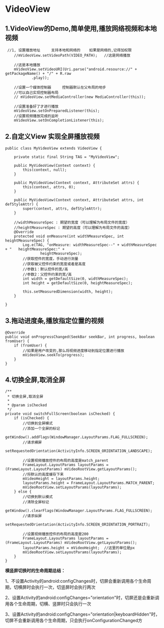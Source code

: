 # VideoView

## 1.VideoView的Demo,简单使用,播放网络视频和本地视频

	 //1, 设置播放地址     支持本地和网络的    如果是网络的,记得加权限
        //mVideoView.setVideoPath(VIDEO_PATH);   //这是网络播放

        //这是本地播放
        mVideoView.setVideoURI(Uri.parse("android.resource://" + getPackageName() + "/" + R.raw
                .play));

        //设置一个媒体控制器     控制器默认在父布局的地步
        //可以自己实现控制器布局
        // mVideoView.setMediaController(new MediaController(this));

        //设置准备好了才进行播放
        mVideoView.setOnPreparedListener(this);
        //设置视频播放完成的监听
        mVideoView.setOnCompletionListener(this);
        
## 2.自定义View   实现全屏播放视频

	public class MyVideoView extends VideoView {

	    private static final String TAG = "MyVideoView";
	
	    public MyVideoView(Context context) {
	        this(context, null);
	    }
	
	    public MyVideoView(Context context, AttributeSet attrs) {
	        this(context, attrs, 0);
	    }
	
	    public MyVideoView(Context context, AttributeSet attrs, int defStyleAttr) {
	        super(context, attrs, defStyleAttr);
	    }
	
	    //widthMeasureSpec : 期望的宽度（可以理解为布局文件的宽度）
	    //heightMeasureSpec : 期望的高度（可以理解为布局文件的高度）
	    @Override
	    protected void onMeasure(int widthMeasureSpec, int heightMeasureSpec) {
	        Log.e(TAG, "onMeasure: widthMeasureSpec--" + widthMeasureSpec + "   heightMeasureSpec:" +
	                heightMeasureSpec);
	        //获取控件的宽度，手动进行测量
	        //获取被父控件约束的宽度或者是高度
	        //参数1：默认控件的宽/高
	        //参数2：父控件约束的宽/高
	        int width = getDefaultSize(0, widthMeasureSpec);
	        int height = getDefaultSize(0, heightMeasureSpec);
	
	        this.setMeasuredDimension(width, height);
	    }
	
	}
	
	
## 3.拖动进度条,播放指定位置的视频

	@Override
	public void onProgressChanged(SeekBar seekBar, int progress, boolean fromUser) {
	    if (fromUser) {
	        //如果是用户改变的,那么将视频进度移动到指定位置进行播放
	        mVideoView.seekTo(progress);
	    }
	}

## 4.切换全屏,取消全屏

	/**
	 * 切换全屏,取消全屏
	 *
	 * @param isChecked
	 */
	private void switchFullScreen(boolean isChecked) {
	    if (isChecked) {
	        //切换到全屏模式
	        //添加一个全屏的标记
	        getWindow().addFlags(WindowManager.LayoutParams.FLAG_FULLSCREEN);
	        //请求横屏
	        setRequestedOrientation(ActivityInfo.SCREEN_ORIENTATION_LANDSCAPE);
	
	        //设置视频播放控件的布局的高度是match_parent
	        FrameLayout.LayoutParams layoutParams = (FrameLayout.LayoutParams) mVideoRootView.getLayoutParams();
	        //将默认的高度缓存下来
	        mVideoHeight = layoutParams.height;
	        layoutParams.height = FrameLayout.LayoutParams.MATCH_PARENT;
	        mVideoRootView.setLayoutParams(layoutParams);
	    } else {
	        //切换到默认模式
	        //清除全屏标记
	        getWindow().clearFlags(WindowManager.LayoutParams.FLAG_FULLSCREEN);
	        //请求纵屏
	        setRequestedOrientation(ActivityInfo.SCREEN_ORIENTATION_PORTRAIT);
	
	        //设置视频播放控件的布局的高度是200
	        FrameLayout.LayoutParams layoutParams = (FrameLayout.LayoutParams) mVideoRootView.getLayoutParams();
	        layoutParams.height = mVideoHeight;  //这里的单位是px
	        mVideoRootView.setLayoutParams(layoutParams);
	    }
	}

**横竖屏切换时的生命周期总结：**

1、不设置Activity的android:configChanges时，切屏会重新调用各个生命周期，切横屏时会执行一次，切竖屏时会执行两次

2、设置Activity的android:configChanges="orientation"时，切屏还是会重新调用各个生命周期，切横、竖屏时只会执行一次

3、设置Activity的android:configChanges="orientation|keyboardHidden"时，切屏不会重新调用各个生命周期，只会执行onConfigurationChanged方